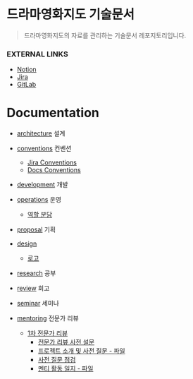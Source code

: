 # 드라마영화지도 기술문서

> 드라마영화지도의 자료를 관리하는 기술문서 레포지토리입니다.

### EXTERNAL LINKS

- [Notion](https://www.notion.so/seung-yoon-yu/A602-15c5fd213f994019a7b36417de61a148)
- [Jira](https://ssafy.atlassian.net/jira/software/c/projects/S09P21A602/boards/3288)
- [GitLab](https://lab.ssafy.com/s09-bigdata-dist-sub1/S09P21A602)

# Documentation

- [architecture](architecture/README.md) 설계
- [conventions](conventions/README.md) 컨벤션
  - [Jira Conventions](conventions/jira.md)
  - [Docs Conventions](conventions/docs.md)
- [development](development/README.md) 개발
- [operations](operations/README.md) 운영
  - [역할 분담](operations/roles.md)

- [proposal](proposal/README.md) 기획
- [design](design/README.md)
  - [로고](design/logo.md)

- [research](research/README.md) 공부
- [review](review/README.md) 회고
- [seminar](seminar/README.md) 세미나
- [mentoring](mentoring/README.md) 전문가 리뷰
  - [1차 전문가 리뷰](mentoring/first/README.md)
    - [전문가 리뷰 사전 설문](mentoring/first/pre-survey.md)
    - [프로젝트 소개 및 사전 질문 - 파일](mentoring/first/project_introduction_and_pre_questions.pdf)
    - [사전 질문 점검](mentoring/first/checking-pre-queston.md)
    - [멘티 활동 일지 - 파일](mentoring/first/mentoring-program-review.pdf)


